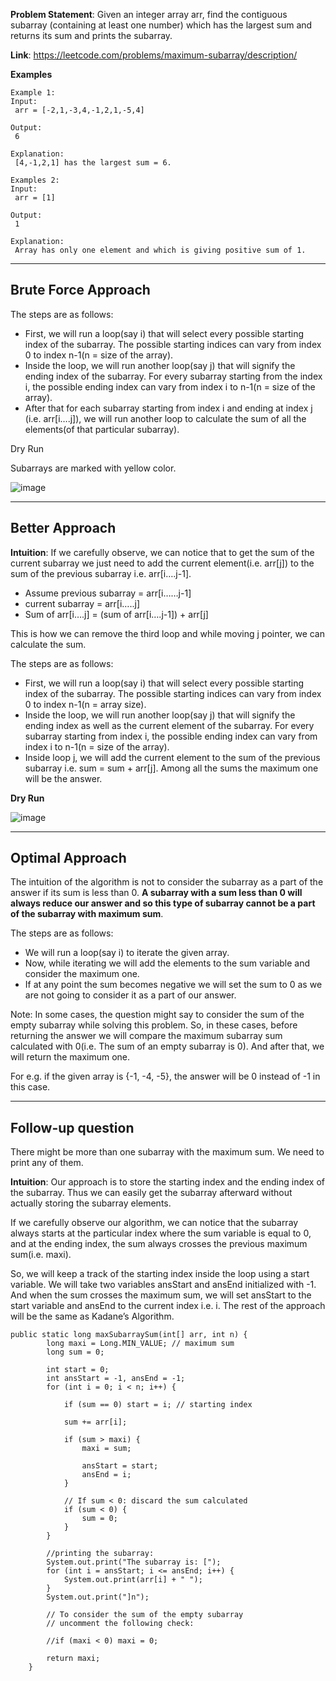 **Problem Statement**: Given an integer array arr, find the contiguous subarray (containing at least one number) which
has the largest sum and returns its sum and prints the subarray.

**Link**: https://leetcode.com/problems/maximum-subarray/description/

**Examples**

```
Example 1:
Input:
 arr = [-2,1,-3,4,-1,2,1,-5,4] 

Output:
 6 

Explanation:
 [4,-1,2,1] has the largest sum = 6. 

Examples 2:
Input:
 arr = [1] 

Output:
 1 

Explanation:
 Array has only one element and which is giving positive sum of 1.
```

--------------------------------------------------------------------------------

## Brute Force Approach

The steps are as follows:

- First, we will run a loop(say i) that will select every possible starting index of the subarray. The possible starting indices can vary from index 0 to index n-1(n = size of the array).
- Inside the loop, we will run another loop(say j) that will signify the ending index of the subarray. For every subarray starting from the index i, the possible ending index can vary from index i to n-1(n = size of the array).
- After that for each subarray starting from index i and ending at index j (i.e. arr[i….j]), we will run another loop to calculate the sum of all the elements(of that particular subarray).

Dry Run

Subarrays are marked with yellow color.

![image](https://github.com/balotraprashant/a2z/assets/69639884/6dd8b39f-d510-4fd6-808d-38407b0833d5)

--------------------------------------------------------------------------------

## Better Approach

**Intuition**: If we carefully observe, we can notice that to get the sum of the current subarray we just need to add the current element(i.e. arr[j]) to the sum of the previous subarray i.e. arr[i….j-1].

- Assume previous subarray = arr[i……j-1]
- current subarray = arr[i…..j]
- Sum of arr[i….j] = (sum of arr[i….j-1]) + arr[j]

This is how we can remove the third loop and while moving j pointer, we can calculate the sum.

The steps are as follows:

- First, we will run a loop(say i) that will select every possible starting index of the subarray. The possible starting indices can vary from index 0 to index n-1(n = array size).
- Inside the loop, we will run another loop(say j) that will signify the ending index as well as the current element of the subarray. For every subarray starting from index i, the possible ending index can vary from index i to n-1(n = size of the array).
- Inside loop j, we will add the current element to the sum of the previous subarray i.e. sum = sum + arr[j]. Among all the sums the maximum one will be the answer.

**Dry Run**

![image](https://github.com/balotraprashant/a2z/assets/69639884/ddd69df5-d089-44b3-9477-bd197a6c0517)

--------------------------------------------------------------------------------

## Optimal Approach

The intuition of the algorithm is not to consider the subarray as a part of the answer if its sum is less than 0. **A subarray with a sum less than 0 will always reduce our answer and so this type of subarray cannot be a part of the subarray with maximum sum**.

The steps are as follows:

- We will run a loop(say i) to iterate the given array.
- Now, while iterating we will add the elements to the sum variable and consider the maximum one.
- If at any point the sum becomes negative we will set the sum to 0 as we are not going to consider it as a part of our answer.

Note: In some cases, the question might say to consider the sum of the empty subarray while solving this problem. So, in these cases, before returning the answer we will compare the maximum subarray sum calculated with 0(i.e. The sum of an empty subarray is 0). And after that, we will return the maximum one.

For e.g. if the given array is {-1, -4, -5}, the answer will be 0 instead of -1 in this case.

--------------------------------------------------------------------------------

## Follow-up question

There might be more than one subarray with the maximum sum. We need to print any of them.

**Intuition**: Our approach is to store the starting index and the ending index of the subarray. Thus we can easily get the subarray afterward without actually storing the subarray elements.

If we carefully observe our algorithm, we can notice that the subarray always starts at the particular index where the sum variable is equal to 0, and at the ending index, the sum always crosses the previous maximum sum(i.e. maxi).

So, we will keep a track of the starting index inside the loop using a start variable.
We will take two variables ansStart and ansEnd initialized with -1. And when the sum crosses the maximum sum, we will set ansStart to the start variable and ansEnd to the current index i.e. i.
The rest of the approach will be the same as Kadane’s Algorithm.

```
public static long maxSubarraySum(int[] arr, int n) {
        long maxi = Long.MIN_VALUE; // maximum sum
        long sum = 0;

        int start = 0;
        int ansStart = -1, ansEnd = -1;
        for (int i = 0; i < n; i++) {

            if (sum == 0) start = i; // starting index

            sum += arr[i];

            if (sum > maxi) {
                maxi = sum;

                ansStart = start;
                ansEnd = i;
            }

            // If sum < 0: discard the sum calculated
            if (sum < 0) {
                sum = 0;
            }
        }

        //printing the subarray:
        System.out.print("The subarray is: [");
        for (int i = ansStart; i <= ansEnd; i++) {
            System.out.print(arr[i] + " ");
        }
        System.out.print("]n");

        // To consider the sum of the empty subarray
        // uncomment the following check:

        //if (maxi < 0) maxi = 0;

        return maxi;
    }
```
